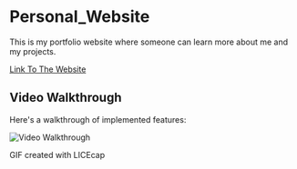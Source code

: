 # Personal_Website

This is my portfolio website where someone can learn more about me and my projects. 

<a href="https://mmahmud24.github.io/Personal_Website/">Link To The Website</a>

## Video Walkthrough

Here's a walkthrough of implemented features:

<img src='GameBacker.gif' title='Video Walkthrough' width='' alt='Video Walkthrough' />

GIF created with LICEcap


